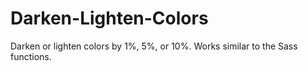 # Darken-Lighten-Colors
Darken or lighten colors by 1%, 5%, or 10%. Works similar to the Sass functions.
